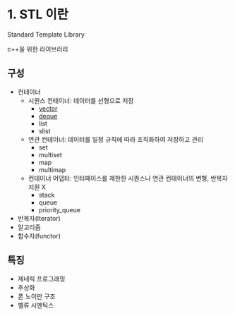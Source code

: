# 1. STL 이란

Standard Template Library

c++을 위한 라이브러리



## 구성

- 컨테이너
  - 시퀀스 컨테이너: 데이터를 선형으로 저장
    - [vector](https://github.com/tiro25/algo_study/blob/master/%5BC%2B%2B%5DSTL/vector.md)
    - [deque](https://github.com/tiro25/algo_study/blob/master/%5BC%2B%2B%5DSTL/deque.md)
    - list
    - slist
  - 연관 컨테이너: 데이터를 일정 규칙에 따라 조직화하여 저장하고 관리
    - set
    - multiset
    - map
    - multimap
  - 컨테이너 어댑터: 인터페이스를 제한한 시퀀스나 연관 컨테이너의 변형, 반복자 지원 X
    - stack
    - queue
    - priority_queue
- 반복자(Iterator)
- 알고리즘
- 함수자(functor)



## 특징

- 제네릭 프로그래밍
- 추상화
- 폰 노이만 구조
- 벨류 시멘틱스
